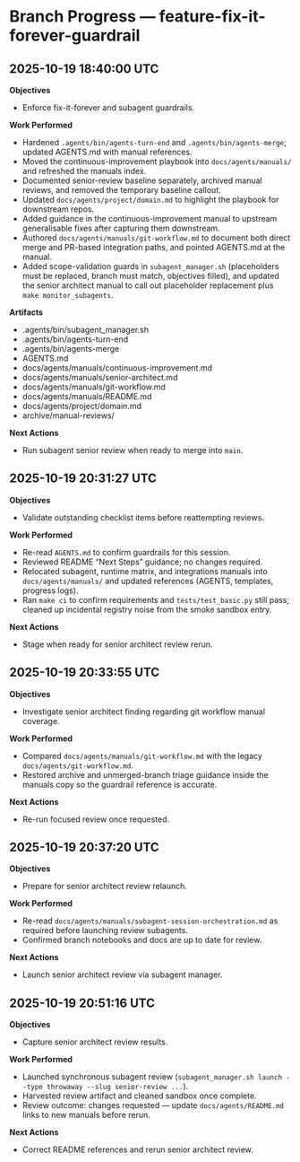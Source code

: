 # Branch Progress — feature-fix-it-forever-guardrail

## 2025-10-19 18:40:00 UTC
**Objectives**
- Enforce fix-it-forever and subagent guardrails.

**Work Performed**
- Hardened `.agents/bin/agents-turn-end` and `.agents/bin/agents-merge`; updated AGENTS.md with manual references.
- Moved the continuous-improvement playbook into `docs/agents/manuals/` and refreshed the manuals index.
- Documented senior-review baseline separately, archived manual reviews, and removed the temporary baseline callout.
- Updated `docs/agents/project/domain.md` to highlight the playbook for downstream repos.
- Added guidance in the continuous-improvement manual to upstream generalisable fixes after capturing them downstream.
- Authored `docs/agents/manuals/git-workflow.md` to document both direct merge and PR-based integration paths, and pointed AGENTS.md at the manual.
- Added scope-validation guards in `subagent_manager.sh` (placeholders must be replaced, branch must match, objectives filled), and updated the senior architect manual to call out placeholder replacement plus `make monitor_subagents`.

**Artifacts**
- .agents/bin/subagent_manager.sh
- .agents/bin/agents-turn-end
- .agents/bin/agents-merge
- AGENTS.md
- docs/agents/manuals/continuous-improvement.md
- docs/agents/manuals/senior-architect.md
- docs/agents/manuals/git-workflow.md
- docs/agents/manuals/README.md
- docs/agents/project/domain.md
- archive/manual-reviews/

**Next Actions**
- Run subagent senior review when ready to merge into `main`.

## 2025-10-19 20:31:27 UTC
**Objectives**
- Validate outstanding checklist items before reattempting reviews.

**Work Performed**
- Re-read `AGENTS.md` to confirm guardrails for this session.
- Reviewed README “Next Steps” guidance; no changes required.
- Relocated subagent, runtime matrix, and integrations manuals into `docs/agents/manuals/` and updated references (AGENTS, templates, progress logs).
- Ran `make ci` to confirm requirements and `tests/test_basic.py` still pass; cleaned up incidental registry noise from the smoke sandbox entry.

**Next Actions**
- Stage when ready for senior architect review rerun.

## 2025-10-19 20:33:55 UTC
**Objectives**
- Investigate senior architect finding regarding git workflow manual coverage.

**Work Performed**
- Compared `docs/agents/manuals/git-workflow.md` with the legacy `docs/agents/git-workflow.md`.
- Restored archive and unmerged-branch triage guidance inside the manuals copy so the guardrail reference is accurate.

**Next Actions**
- Re-run focused review once requested.

## 2025-10-19 20:37:20 UTC
**Objectives**
- Prepare for senior architect review relaunch.

**Work Performed**
- Re-read `docs/agents/manuals/subagent-session-orchestration.md` as required before launching review subagents.
- Confirmed branch notebooks and docs are up to date for review.

**Next Actions**
- Launch senior architect review via subagent manager.

## 2025-10-19 20:51:16 UTC
**Objectives**
- Capture senior architect review results.

**Work Performed**
- Launched synchronous subagent review (`subagent_manager.sh launch --type throwaway --slug senior-review ...`).
- Harvested review artifact and cleaned sandbox once complete.
- Review outcome: changes requested — update `docs/agents/README.md` links to new manuals before rerun.

**Next Actions**
- Correct README references and rerun senior architect review.
